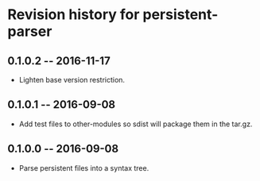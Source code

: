 # Revision history for persistent-parser

## 0.1.0.2  -- 2016-11-17

* Lighten base version restriction.

## 0.1.0.1  -- 2016-09-08

* Add test files to other-modules so sdist will package them in the tar.gz.

## 0.1.0.0  -- 2016-09-08

* Parse persistent files into a syntax tree.
